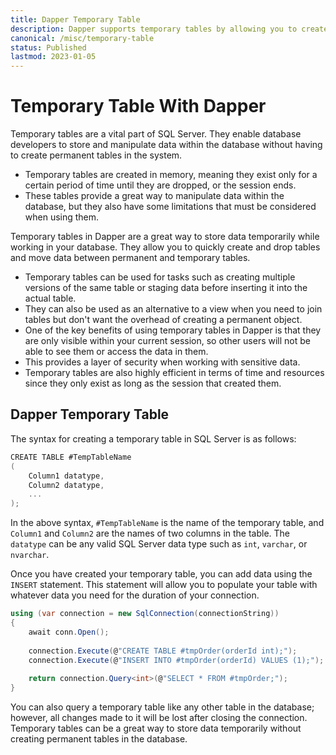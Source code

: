 ```yaml
---
title: Dapper Temporary Table
description: Dapper supports temporary tables by allowing you to create, insert, and query them using the execute or querying methods. Learn more how to use temporary table
canonical: /misc/temporary-table
status: Published
lastmod: 2023-01-05
---
```


# Temporary Table With Dapper

Temporary tables are a vital part of SQL Server. They enable database developers to store and manipulate data within the database without having to create permanent tables in the system. 

 - Temporary tables are created in memory, meaning they exist only for a certain period of time until they are dropped, or the session ends. 
 - These tables provide a great way to manipulate data within the database, but they also have some limitations that must be considered when using them. 



Temporary tables in Dapper are a great way to store data temporarily while working in your database. They allow you to quickly create and drop tables and move data between permanent and temporary tables. 

 - Temporary tables can be used for tasks such as creating multiple versions of the same table or staging data before inserting it into the actual table. 
 - They can also be used as an alternative to a view when you need to join tables but don't want the overhead of creating a permanent object. 
 - One of the key benefits of using temporary tables in Dapper is that they are only visible within your current session, so other users will not be able to see them or access the data in them. 
 - This provides a layer of security when working with sensitive data. 
 - Temporary tables are also highly efficient in terms of time and resources since they only exist as long as the session that created them. 

## Dapper Temporary Table

The syntax for creating a temporary table in SQL Server is as follows:

```csharp
CREATE TABLE #TempTableName
( 
    Column1 datatype, 
    Column2 datatype, 
    ... 
); 
```
 
In the above syntax, `#TempTableName` is the name of the temporary table, and `Column1` and `Column2` are the names of two columns in the table. The `datatype` can be any valid SQL Server data type such as `int`, `varchar`, or `nvarchar`. 

Once you have created your temporary table, you can add data using the `INSERT` statement. This statement will allow you to populate your table with whatever data you need for the duration of your connection. 

```csharp
using (var connection = new SqlConnection(connectionString))
{
    await conn.Open();
	
    connection.Execute(@"CREATE TABLE #tmpOrder(orderId int);");
    connection.Execute(@"INSERT INTO #tmpOrder(orderId) VALUES (1);");
	
    return connection.Query<int>(@"SELECT * FROM #tmpOrder;");
}
```

You can also query a temporary table like any other table in the database; however, all changes made to it will be lost after closing the connection. Temporary tables can be a great way to store data temporarily without creating permanent tables in the database. 
